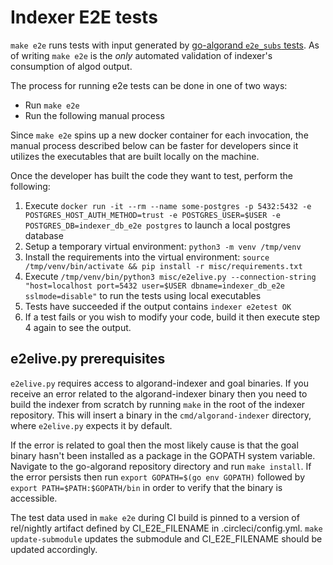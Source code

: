# Indexer E2E tests

`make e2e` runs tests with input generated by [go-algorand `e2e_subs` tests](https://github.com/algorand/go-algorand/blob/master/test/scripts/e2e_client_runner.py).  As of writing `make e2e` is the _only_ automated validation of indexer's consumption of algod output.

The process for running e2e tests can be done in one of two ways:
- Run `make e2e`
- Run the following manual process 

Since `make e2e` spins up a new docker container for each invocation, the manual process described below can be faster for developers since it utilizes the executables that are built locally on the machine. 

Once the developer has built the code they want to test, perform the following:
1) Execute `docker run -it --rm --name some-postgres -p 5432:5432 -e POSTGRES_HOST_AUTH_METHOD=trust -e POSTGRES_USER=$USER -e POSTGRES_DB=indexer_db_e2e postgres` to launch a local postgres database
2) Setup a temporary virtual environment: `python3 -m venv /tmp/venv`
3) Install the requirements into the virtual environment: `source /tmp/venv/bin/activate && pip install -r misc/requirements.txt`
4) Execute `/tmp/venv/bin/python3 misc/e2elive.py --connection-string "host=localhost port=5432 user=$USER dbname=indexer_db_e2e sslmode=disable"` to run the tests using local executables
5) Tests have succeeded if the output contains `indexer e2etest OK`
6) If a test fails or you wish to modify your code, build it then execute step 4 again to see the output.

## e2elive.py prerequisites
`e2elive.py` requires access to algorand-indexer and goal binaries. If you receive an error related to the algorand-indexer binary then you need to build the indexer from scratch by running `make` in the root of the indexer repository. This will insert a binary in the `cmd/algorand-indexer` directory, where `e2elive.py` expects it by default.

If the error is related to goal then the most likely cause is that the goal binary hasn't been installed as a package in the GOPATH system variable. Navigate to the go-algorand repository directory and run `make install`. If the error persists then run `export GOPATH=$(go env GOPATH)` followed by `export PATH=$PATH:$GOPATH/bin` in order to verify that the binary is accessible.

The test data used in `make e2e` during CI build is pinned to a version of rel/nightly artifact defined by CI_E2E_FILENAME in .circleci/config.yml.
`make update-submodule` updates the submodule and CI_E2E_FILENAME should be updated accordingly.  
